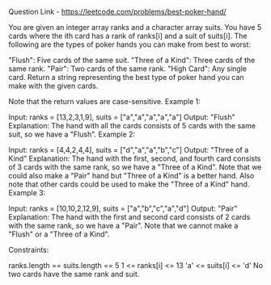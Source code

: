 Question Link - https://leetcode.com/problems/best-poker-hand/


You are given an integer array ranks and a character array suits. You have 5 cards where the ith card has a rank of ranks[i] and a suit of suits[i].
The following are the types of poker hands you can make from best to worst:

"Flush": Five cards of the same suit.
"Three of a Kind": Three cards of the same rank.
"Pair": Two cards of the same rank.
"High Card": Any single card.
Return a string representing the best type of poker hand you can make with the given cards.

Note that the return values are case-sensitive.
Example 1:

Input: ranks = [13,2,3,1,9], suits = ["a","a","a","a","a"]
Output: "Flush"
Explanation: The hand with all the cards consists of 5 cards with the same suit, so we have a "Flush".
Example 2:

Input: ranks = [4,4,2,4,4], suits = ["d","a","a","b","c"]
Output: "Three of a Kind"
Explanation: The hand with the first, second, and fourth card consists of 3 cards with the same rank, so we have a "Three of a Kind".
Note that we could also make a "Pair" hand but "Three of a Kind" is a better hand.
Also note that other cards could be used to make the "Three of a Kind" hand.
Example 3:

Input: ranks = [10,10,2,12,9], suits = ["a","b","c","a","d"]
Output: "Pair"
Explanation: The hand with the first and second card consists of 2 cards with the same rank, so we have a "Pair".
Note that we cannot make a "Flush" or a "Three of a Kind".
 

Constraints:

ranks.length == suits.length == 5
1 <= ranks[i] <= 13
'a' <= suits[i] <= 'd'
No two cards have the same rank and suit.
